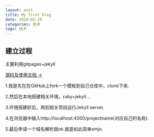 ```yaml
---
layout: post
title: My first blog
date: 2018-05-20
categories: 技术
tags: 技术
---
```


## 建立过程

主要利用gitpages+jekyll

[源码及使用文档 →](https://github.com/yh-Atom/yh-atom.github.io)

1.我是先在在GitHub上fork一个模板到自己仓库中，clone下来.

2.然后在本地搭建相关环境，ruby+jekyll...

3.环境搭建好后，再到相关项目运行Jekyll server.

4.在浏览器中输入http://localhost:4000/projectname(对应自己的名称).

5.最后申请一个域名解析就ok.就是如此简单emjo.